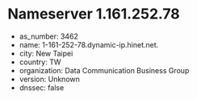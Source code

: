 # Nameserver 1.161.252.78

* as_number: 3462
* name: 1-161-252-78.dynamic-ip.hinet.net.
* city: New Taipei
* country: TW
* organization: Data Communication Business Group
* version: Unknown
* dnssec: false
